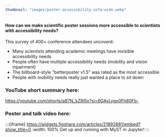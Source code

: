 ```yaml
---
thumbnail: "images/poster-accessibility-sofa-wide.webp"
---
```




#### How can we make scientific poster sessions more accessible to scientists with accessibility needs?


This survey of 400+ conference attendees uncoverd:
* Many scientists attending academic meetings have invisible accessibility needs
* People often have multiple accessibility needs (mobility and vision inpairment)
* The billboard-style "betterposter v1.5" was rated as the most accessible
* People with mobility needs really just wanted a place to sit down


### YouTube short summary here:
https://youtube.com/shorts/aB7N_kZRl5o?si=6GAvLygo0Fh80Fb-

### Poster and talk video here:
:::{iframe} https://widgets.figshare.com/articles/21892881/embed?show_title=0
:width: 100%
Get up and running with MyST in Jupyter!
:::


